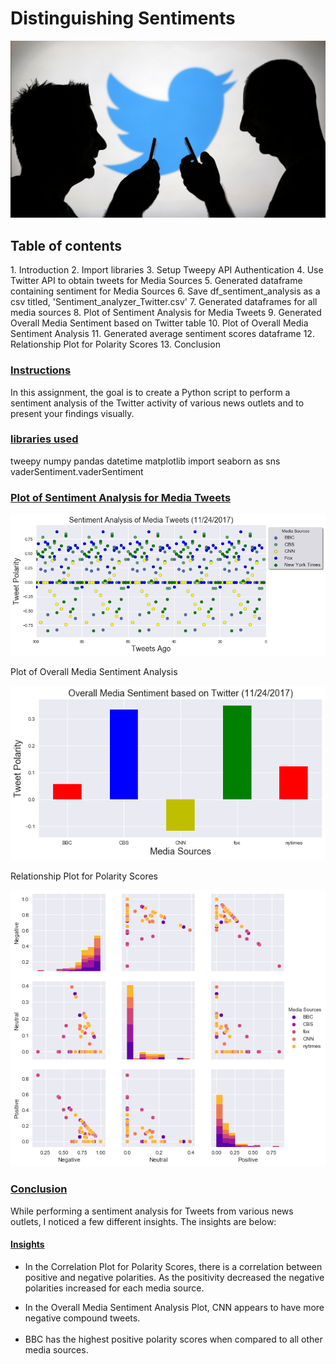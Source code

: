 
<h1>Distinguishing Sentiments</h1>

![](Twitter.jpg)

<h2> Table of contents</h2>
1. Introduction
2. Import libraries
3. Setup Tweepy API Authentication
4. Use Twitter API to obtain tweets for Media Sources
5. Generated dataframe containing sentiment for Media Sources
6. Save df_sentiment_analysis as a csv titled, 'Sentiment_analyzer_Twitter.csv'
7. Generated dataframes for all media sources
8. Plot of Sentiment Analysis for Media Tweets
9. Generated Overall Media Sentiment based on Twitter table
10. Plot of Overall Media Sentiment Analysis
11. Generated average sentiment scores dataframe
12. Relationship Plot for Polarity Scores
13. Conclusion

<h3><u>Instructions</u></h3>
In this assignment, the goal is to create a Python script to perform a sentiment analysis of the Twitter activity of various news outlets and to present your findings visually.

<h3><u>libraries used</u></h3>

tweepy
numpy
pandas 
datetime
matplotlib
import seaborn as sns
vaderSentiment.vaderSentiment 

<h3><u>Plot of Sentiment Analysis for Media Tweets</u></h3>

![png](output_18_0.png)



Plot of Overall Media Sentiment Analysis

![png](output_22_0.png)


Relationship Plot for Polarity Scores</u></h3>

![png](output_28_0.png)


<h3><u>Conclusion</u></h3>
<p>While performing a sentiment analysis for Tweets from various news outlets, I noticed a few different insights. The insights are below:</p>
<h4><u>Insights</u></h4>
<ul>
<li>In the Correlation Plot for Polarity Scores, there is a correlation between positive and negative polarities. As the positivity decreased the negative polarities increased for each media source. </li> 
<p><li>In the Overall Media Sentiment Analysis Plot, CNN appears to have more negative compound tweets.
 </li><br>
<li>BBC has the highest positive polarity scores when compared to all other media sources.</li>
</ul>



